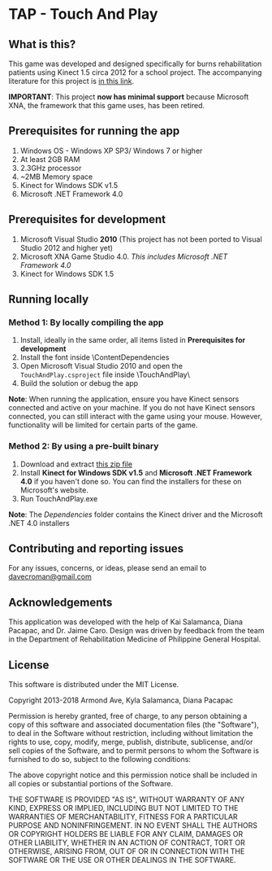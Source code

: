 
# TAP - Touch And Play

## What is this?
This game was developed and designed specifically for burns rehabilitation patients using Kinect 1.5 circa 2012 for a school project. The accompanying literature for this project is [in this link](http://ieeexplore.ieee.org/document/6623680/).

**IMPORTANT**: This project **now has minimal support** because Microsoft XNA, the framework that this game uses, has been retired.

## Prerequisites for running the app

1. Windows OS - Windows XP SP3/ Windows 7 or higher
2. At least 2GB RAM
3. 2.3GHz processor
4. ~2MB Memory space
5. Kinect for Windows SDK v1.5
6. Microsoft .NET Framework 4.0

## Prerequisites for development
1. Microsoft Visual Studio **2010** (This project has not been ported to Visual Studio 2012 and higher yet)
2. Microsoft XNA Game Studio 4.0. *This includes Microsoft .NET Framework 4.0*
3. Kinect for Windows SDK 1.5

## Running locally

### Method 1: By locally compiling the app
1. Install, ideally in the same order, all items listed in **Prerequisites for development**
2. Install the font inside <root>\ContentDependencies
3. Open Microsoft Visual Studio 2010 and open the `TouchAndPlay.csproject` file inside <root>\TouchAndPlay\
4. Build the solution or debug the app

**Note**: When running the application, ensure you have Kinect sensors connected and active on your machine. If you do not have Kinect sensors connected, you can still interact with the game using your mouse. However, functionality will be limited for certain parts of the game.

### Method 2: By using a pre-built binary

1. Download and extract [this zip file](https://www.dropbox.com/s/vkscdqq62fp91qx/TouchAndPlay.zip?dl=0)
2. Install **Kinect for Windows SDK v1.5** and **Microsoft .NET Framework 4.0** if you haven't done so. You can find the installers for these on Microsoft's website.
3. Run TouchAndPlay.exe

**Note**: The *Dependencies* folder contains the Kinect driver and the Microsoft .NET 4.0 installers

## Contributing and reporting issues

For any issues, concerns, or ideas, please send an email to davecroman@gmail.com

## Acknowledgements

This application was developed with the help of Kai Salamanca, Diana Pacapac, and Dr. Jaime Caro. Design was driven by feedback from the team in the Department of Rehabilitation Medicine of Philippine General Hospital.

## License
This software is distributed under the MIT License. 

Copyright 2013-2018 Armond Ave, Kyla Salamanca, Diana Pacapac

Permission is hereby granted, free of charge, to any person obtaining a copy of this software and associated documentation files (the "Software"), to deal in the Software without restriction, including without limitation the rights to use, copy, modify, merge, publish, distribute, sublicense, and/or sell copies of the Software, and to permit persons to whom the Software is furnished to do so, subject to the following conditions:

The above copyright notice and this permission notice shall be included in all copies or substantial portions of the Software.

THE SOFTWARE IS PROVIDED "AS IS", WITHOUT WARRANTY OF ANY KIND, EXPRESS OR IMPLIED, INCLUDING BUT NOT LIMITED TO THE WARRANTIES OF MERCHANTABILITY, FITNESS FOR A PARTICULAR PURPOSE AND NONINFRINGEMENT. IN NO EVENT SHALL THE AUTHORS OR COPYRIGHT HOLDERS BE LIABLE FOR ANY CLAIM, DAMAGES OR OTHER LIABILITY, WHETHER IN AN ACTION OF CONTRACT, TORT OR OTHERWISE, ARISING FROM, OUT OF OR IN CONNECTION WITH THE SOFTWARE OR THE USE OR OTHER DEALINGS IN THE SOFTWARE.